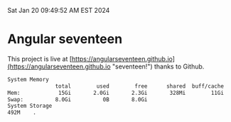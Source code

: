 Sat Jan 20 09:49:52 AM EST 2024

# Angular seventeen


This project is live at [https://angularseventeen.github.io](https://angularseventeen.github.io "seventeen!") thanks to Github.

```bash
System Memory
               total        used        free      shared  buff/cache   available
Mem:            15Gi       2.0Gi       2.3Gi       328Mi        11Gi        13Gi
Swap:          8.0Gi          0B       8.0Gi
System Storage
492M	.
```
```bash

